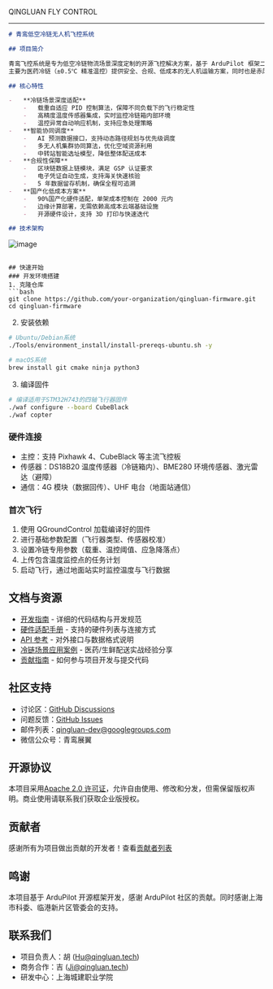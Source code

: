 QINGLUAN FLY CONTROL

---

```markdown
# 青鸾低空冷链无人机飞控系统

## 项目简介

青鸾飞控系统是专为低空冷链物流场景深度定制的开源飞控解决方案，基于 ArduPilot 框架二次开发，融合 AI 需求预测、区块链温控追溯与轻量化硬件设计，
主要为医药冷链（±0.5℃ 精准温控）提供安全、合规、低成本的无人机运输方案，同时也是赤风生鲜配送系列的控制系统。

## 核心特性

-   **冷链场景深度适配**
    -   载重自适应 PID 控制算法，保障不同负载下的飞行稳定性
    -   高精度温度传感器集成，实时监控冷链箱内部环境
    -   温控异常自动响应机制，支持应急处理策略
-   **智能协同调度**
    -   AI 预测数据接口，支持动态路径规划与优先级调度
    -   多无人机集群协同算法，优化空域资源利用
    -   中转站智能选址模型，降低整体配送成本
-   **合规性保障**
    -   区块链数据上链模块，满足 GSP 认证要求
    -   电子凭证自动生成，支持海关快速核验
    -   5 年数据留存机制，确保全程可追溯
-   **国产化低成本方案**
    -   90%国产化硬件适配，单架成本控制在 2000 元内
    -   边缘计算部署，无需依赖高成本云端基础设施
    -   开源硬件设计，支持 3D 打印与快速迭代

## 技术架构
```

![image](https://github.com/user-attachments/assets/26bf195e-7c3d-4c01-b991-6c867e9b0ae3)

````

## 快速开始
### 开发环境搭建
1. 克隆仓库
```bash
git clone https://github.com/your-organization/qingluan-firmware.git
cd qingluan-firmware
````

2. 安装依赖

```bash
# Ubuntu/Debian系统
./Tools/environment_install/install-prereqs-ubuntu.sh -y

# macOS系统
brew install git cmake ninja python3
```

3. 编译固件

```bash
# 编译适用于STM32H743的四轴飞行器固件
./waf configure --board CubeBlack
./waf copter
```

### 硬件连接

-   主控：支持 Pixhawk 4、CubeBlack 等主流飞控板
-   传感器：DS18B20 温度传感器（冷链箱内）、BME280 环境传感器、激光雷达（避障）
-   通信：4G 模块（数据回传）、UHF 电台（地面站通信）

### 首次飞行

1. 使用 QGroundControl 加载编译好的固件
2. 进行基础参数配置（飞行器类型、传感器校准）
3. 设置冷链专用参数（载重、温控阈值、应急降落点）
4. 上传包含温度监控点的任务计划
5. 启动飞行，通过地面站实时监控温度与飞行数据

## 文档与资源

-   [开发指南](docs/development_guide.md) - 详细的代码结构与开发规范
-   [硬件适配手册](docs/hardware_adaptation.md) - 支持的硬件列表与连接方式
-   [API 参考](docs/api_reference.md) - 对外接口与数据格式说明
-   [冷链场景应用案例](docs/application_cases.md) - 医药/生鲜配送实战经验分享
-   [贡献指南](CONTRIBUTING.md) - 如何参与项目开发与提交代码

## 社区支持

-   讨论区：[GitHub Discussions](https://github.com/your-organization/qingluan-firmware/discussions)
-   问题反馈：[GitHub Issues](https://github.com/your-organization/qingluan-firmware/issues)
-   邮件列表：qingluan-dev@googlegroups.com
-   微信公众号：青鸾展翼

## 开源协议

本项目采用[Apache 2.0 许可证](LICENSE)，允许自由使用、修改和分发，但需保留版权声明。商业使用请联系我们获取企业版授权。

## 贡献者

感谢所有为项目做出贡献的开发者！查看[贡献者列表](https://github.com/your-organization/qingluan-firmware/graphs/contributors)

## 鸣谢

本项目基于 ArduPilot 开源框架开发，感谢 ArduPilot 社区的贡献。同时感谢上海市科委、临港新片区管委会的支持。

## 联系我们

-   项目负责人：胡 (Hu@qingluan.tech)
-   商务合作：吉 (Ji@qingluan.tech)
-   研发中心：上海城建职业学院
